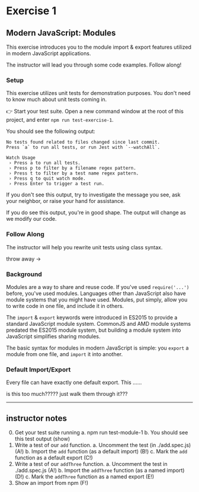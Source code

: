 # Exercise 1
## Modern JavaScript: Modules

This exercise introduces you to the module import & export features utilized in modern JavaScript applications. 

The instructor will lead you through some code examples. Follow along!

### Setup

This exercise utilizes unit tests for demonstration purposes. You don't need to know much about unit tests coming in. 

&#128073; Start your test suite. Open a new command window at the root of this project, and enter `npm run test-exercise-1`.

You should see the following output:

```
No tests found related to files changed since last commit.
Press `a` to run all tests, or run Jest with `--watchAll`.

Watch Usage
 › Press a to run all tests.
 › Press p to filter by a filename regex pattern.
 › Press t to filter by a test name regex pattern.
 › Press q to quit watch mode.
 › Press Enter to trigger a test run.
```

If you don't see this output, try to investigate the message you see, ask your neighbor, or raise your hand for assistance.

If you do see this output, you're in good shape. The output will change as we modify our code.

### Follow Along

The instructor will help you rewrite unit tests using class syntax. 



throw away ->

### Background

Modules are a way to share and reuse code. If you've used `require('...')` before, you've used modules. Languages other than JavaScript also have module systems that you might have used. Modules, put simply, allow you to write code in one file, and include it in others. 

The `import` & `export` keywords were introduced in ES2015 to provide a standard JavaScript module system. CommonJS and AMD module systems predated the ES2015 module system, but building a module system into JavaScript simplifies sharing modules.

The basic syntax for modules in modern JavaScript is simple: you `export` a module from one file, and `import` it into another.

### Default Import/Export

Every file can have exactly one default export. This ......

is this too much????? just walk them through it???

---

## instructor notes

0. Get your test suite running
  a. npm run test-module-1
  b. You should see this test output (show)
1. Write a test of our `add` function.
  a. Uncomment the test (in ./add.spec.js) (A!)
  b. Import the `add` function (as a default import) (B!)
  c. Mark the `add` function as a default export (C!)
2. Write a test of our `addThree` function.
  a. Uncomment the test in ./add.spec.js (A!)
  b. Import the `addThree` function (as a named import) (D!)
  c. Mark the `addThree` function as a named export (E!)
3. Show an import from npm (F!)


